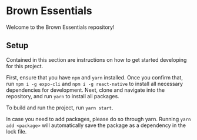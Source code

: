 # Brown Essentials

Welcome to the Brown Essentials repository!

## Setup

Contained in this section are instructions on how to get started developing for this project.

First, ensure that you have `npm` and `yarn` installed. Once you confirm that, run `npm i -g expo-cli` and `npm i -g react-native` to install all necessary dependencies for development. Next, clone and navigate into the repository, and run `yarn` to install all packages.

To build and run the project, run `yarn start`.

In case you need to add packages, please do so through yarn. Running `yarn add <package>` will automatically save the package as a dependency in the lock file.
